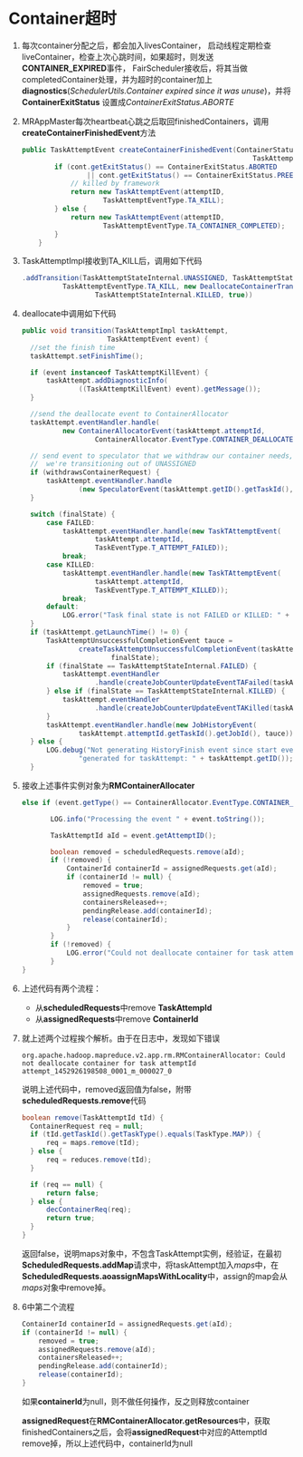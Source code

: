 # Container超时


1. 每次container分配之后，都会加入livesContainer， 启动线程定期检查liveContainer，检查上次心跳时间，如果超时，则发送 **CONTAINER_EXPIRED**事件， FairScheduler接收后，将其当做completedContainer处理，并为超时的container加上 **diagnostics**(*SchedulerUtils.Container expired since it was unuse*)，并将**ContainerExitStatus** 设置成*ContainerExitStatus.ABORTE*


2. MRAppMaster每次heartbeat心跳之后取回finishedContainers，调用**createContainerFinishedEvent**方法

	```java
	public TaskAttemptEvent createContainerFinishedEvent(ContainerStatus cont,
	                                                         TaskAttemptId attemptID) {
	        if (cont.getExitStatus() == ContainerExitStatus.ABORTED
	                || cont.getExitStatus() == ContainerExitStatus.PREEMPTED) {
	            // killed by framework
	            return new TaskAttemptEvent(attemptID,
	                    TaskAttemptEventType.TA_KILL);
	        } else {
	            return new TaskAttemptEvent(attemptID,
	                    TaskAttemptEventType.TA_CONTAINER_COMPLETED);
	        }
	    }
	```

3. TaskAttemptImpl接收到TA_KILL后，调用如下代码

	```java
	.addTransition(TaskAttemptStateInternal.UNASSIGNED, TaskAttemptStateInternal.KILLED,
	          TaskAttemptEventType.TA_KILL, new DeallocateContainerTransition(
	                  TaskAttemptStateInternal.KILLED, true))
	```

4. deallocate中调用如下代码

	```java
	public void transition(TaskAttemptImpl taskAttempt,
	                     TaskAttemptEvent event) {
	  //set the finish time
	  taskAttempt.setFinishTime();
	
	  if (event instanceof TaskAttemptKillEvent) {
	      taskAttempt.addDiagnosticInfo(
	              ((TaskAttemptKillEvent) event).getMessage());
	  }
	
	  //send the deallocate event to ContainerAllocator
	  taskAttempt.eventHandler.handle(
	          new ContainerAllocatorEvent(taskAttempt.attemptId,
	                  ContainerAllocator.EventType.CONTAINER_DEALLOCATE));
	
	  // send event to speculator that we withdraw our container needs, if
	  //  we're transitioning out of UNASSIGNED
	  if (withdrawsContainerRequest) {
	      taskAttempt.eventHandler.handle
	              (new SpeculatorEvent(taskAttempt.getID().getTaskId(), -1));
	  }
	
	  switch (finalState) {
	      case FAILED:
	          taskAttempt.eventHandler.handle(new TaskTAttemptEvent(
	                  taskAttempt.attemptId,
	                  TaskEventType.T_ATTEMPT_FAILED));
	          break;
	      case KILLED:
	          taskAttempt.eventHandler.handle(new TaskTAttemptEvent(
	                  taskAttempt.attemptId,
	                  TaskEventType.T_ATTEMPT_KILLED));
	          break;
	      default:
	          LOG.error("Task final state is not FAILED or KILLED: " + finalState);
	  }
	  if (taskAttempt.getLaunchTime() != 0) {
	      TaskAttemptUnsuccessfulCompletionEvent tauce =
	              createTaskAttemptUnsuccessfulCompletionEvent(taskAttempt,
	                      finalState);
	      if (finalState == TaskAttemptStateInternal.FAILED) {
	          taskAttempt.eventHandler
	                  .handle(createJobCounterUpdateEventTAFailed(taskAttempt, false));
	      } else if (finalState == TaskAttemptStateInternal.KILLED) {
	          taskAttempt.eventHandler
	                  .handle(createJobCounterUpdateEventTAKilled(taskAttempt, false));
	      }
	      taskAttempt.eventHandler.handle(new JobHistoryEvent(
	              taskAttempt.attemptId.getTaskId().getJobId(), tauce));
	  } else {
	      LOG.debug("Not generating HistoryFinish event since start event not " +
	              "generated for taskAttempt: " + taskAttempt.getID());
	  }
	```

5. 接收上述事件实例对象为**RMContainerAllocater**

	```java
	else if (event.getType() == ContainerAllocator.EventType.CONTAINER_DEALLOCATE) {
	
	       LOG.info("Processing the event " + event.toString());
	
	       TaskAttemptId aId = event.getAttemptID();
	
	       boolean removed = scheduledRequests.remove(aId);
	       if (!removed) {
	           ContainerId containerId = assignedRequests.get(aId);
	           if (containerId != null) {
	               removed = true;
	               assignedRequests.remove(aId);
	               containersReleased++;
	               pendingRelease.add(containerId);
	               release(containerId);
	           }
	       }
	       if (!removed) {
	           LOG.error("Could not deallocate container for task attemptId " + aId);
	       }
	}
	```

6. 上述代码有两个流程：
	* 从**scheduledRequests**中remove **TaskAttempId**
	* 从**assignedRequests**中remove **ContainerId**
	

7. 就上述两个过程挨个解析。由于在日志中，发现如下错误

	```shell
	org.apache.hadoop.mapreduce.v2.app.rm.RMContainerAllocator: Could not deallocate container for task attemptId attempt_1452926198508_0001_m_000027_0
	```

	说明上述代码中，removed返回值为false，附带**scheduledRequests.remove**代码

	```java
	boolean remove(TaskAttemptId tId) {
	  ContainerRequest req = null;
	  if (tId.getTaskId().getTaskType().equals(TaskType.MAP)) {
	      req = maps.remove(tId);
	  } else {
	      req = reduces.remove(tId);
	  }
	
	  if (req == null) {
	      return false;
	  } else {
	      decContainerReq(req);
	      return true;
	  }
	}
	```

	返回false，说明maps对象中，不包含TaskAttempt实例，经验证，在最初**ScheduledRequests.addMap**请求中，将taskAttempt加入*maps*中，在**ScheduledRequests.aoassignMapsWithLocality**中，assign的map会从*maps*对象中remove掉。

8. 6中第二个流程

	```java
	ContainerId containerId = assignedRequests.get(aId);
	if (containerId != null) {
		removed = true;
		assignedRequests.remove(aId);
		containersReleased++;
		pendingRelease.add(containerId);
		release(containerId);
	}
	```

	如果**containerId**为null，则不做任何操作，反之则释放container

	**assignedRequest**在**RMContainerAllocator.getResources**中，获取finishedContainers之后，会将**assignedRequest**中对应的AttemptId remove掉，所以上述代码中，containerId为null







